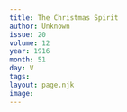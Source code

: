 ```yaml
---
title: The Christmas Spirit
author: Unknown
issue: 20
volume: 12
year: 1916
month: 51
day: V
tags:
layout: page.njk
image:
---
```





